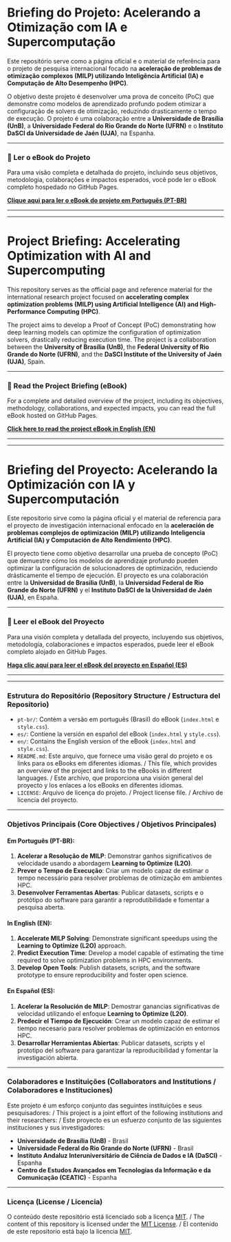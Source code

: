 # Briefing do Projeto: Acelerando a Otimização com IA e Supercomputação

Este repositório serve como a página oficial e o material de referência para o projeto de pesquisa internacional focado na **aceleração de problemas de otimização complexos (MILP) utilizando Inteligência Artificial (IA) e Computação de Alto Desempenho (HPC)**.

O objetivo deste projeto é desenvolver uma prova de conceito (PoC) que demonstre como modelos de aprendizado profundo podem otimizar a configuração de solvers de otimização, reduzindo drasticamente o tempo de execução. O projeto é uma colaboração entre a **Universidade de Brasília (UnB)**, a **Universidade Federal do Rio Grande do Norte (UFRN)** e o **Instituto DaSCI da Universidade de Jaén (UJA)**, na Espanha.

---

### 📖 Ler o eBook do Projeto

Para uma visão completa e detalhada do projeto, incluindo seus objetivos, metodologia, colaborações e impactos esperados, você pode ler o eBook completo hospedado no GitHub Pages.

**[Clique aqui para ler o eBook do projeto em Português (PT-BR)](https://cvictorr2508.github.io/milp-l2o-hpc-posdoc/pt-br/)**

---

---

# Project Briefing: Accelerating Optimization with AI and Supercomputing

This repository serves as the official page and reference material for the international research project focused on **accelerating complex optimization problems (MILP) using Artificial Intelligence (AI) and High-Performance Computing (HPC)**.

The project aims to develop a Proof of Concept (PoC) demonstrating how deep learning models can optimize the configuration of optimization solvers, drastically reducing execution time. The project is a collaboration between the **University of Brasília (UnB)**, the **Federal University of Rio Grande do Norte (UFRN)**, and the **DaSCI Institute of the University of Jaén (UJA)**, Spain.

---

### 📖 Read the Project Briefing (eBook)

For a complete and detailed overview of the project, including its objectives, methodology, collaborations, and expected impacts, you can read the full eBook hosted on GitHub Pages.

**[Click here to read the project eBook in English (EN)](https://cvictorr2508.github.io/milp-l2o-hpc-posdoc/en/)**

---

---

# Briefing del Proyecto: Acelerando la Optimización con IA y Supercomputación

Este repositorio sirve como la página oficial y el material de referencia para el proyecto de investigación internacional enfocado en la **aceleración de problemas complejos de optimización (MILP) utilizando Inteligencia Artificial (IA) y Computación de Alto Rendimiento (HPC)**.

El proyecto tiene como objetivo desarrollar una prueba de concepto (PoC) que demuestre cómo los modelos de aprendizaje profundo pueden optimizar la configuración de solucionadores de optimización, reduciendo drásticamente el tiempo de ejecución. El proyecto es una colaboración entre la **Universidad de Brasilia (UnB)**, la **Universidad Federal de Rio Grande do Norte (UFRN)** y el **Instituto DaSCI de la Universidad de Jaén (UJA)**, en España.

---

### 📖 Leer el eBook del Proyecto

Para una visión completa y detallada del proyecto, incluyendo sus objetivos, metodología, colaboraciones e impactos esperados, puede leer el eBook completo alojado en GitHub Pages.

**[Haga clic aquí para leer el eBook del proyecto en Español (ES)](https://cvictorr2508.github.io/milp-l2o-hpc-posdoc/es/)**

---

---

### Estrutura do Repositório (Repository Structure / Estructura del Repositorio)

* `pt-br/`: Contém a versão em português (Brasil) do eBook (`index.html` e `style.css`).
* `es/`: Contiene la versión en español del eBook (`index.html` y `style.css`).
* `en/`: Contains the English version of the eBook (`index.html` and `style.css`).
* `README.md`: Este arquivo, que fornece uma visão geral do projeto e os links para os eBooks em diferentes idiomas. / This file, which provides an overview of the project and links to the eBooks in different languages. / Este archivo, que proporciona una visión general del proyecto y los enlaces a los eBooks en diferentes idiomas.
* `LICENSE`: Arquivo de licença do projeto. / Project license file. / Archivo de licencia del proyecto.

---

### Objetivos Principais (Core Objectives / Objetivos Principales)

#### Em Português (PT-BR):

1.  **Acelerar a Resolução de MILP**: Demonstrar ganhos significativos de velocidade usando a abordagem **Learning to Optimize (L2O)**.
2.  **Prever o Tempo de Execução**: Criar um modelo capaz de estimar o tempo necessário para resolver problemas de otimização em ambientes HPC.
3.  **Desenvolver Ferramentas Abertas**: Publicar datasets, scripts e o protótipo do software para garantir a reprodutibilidade e fomentar a pesquisa aberta.

#### In English (EN):

1.  **Accelerate MILP Solving**: Demonstrate significant speedups using the **Learning to Optimize (L2O)** approach.
2.  **Predict Execution Time**: Develop a model capable of estimating the time required to solve optimization problems in HPC environments.
3.  **Develop Open Tools**: Publish datasets, scripts, and the software prototype to ensure reproducibility and foster open science.

#### En Español (ES):

1.  **Acelerar la Resolución de MILP**: Demostrar ganancias significativas de velocidad utilizando el enfoque **Learning to Optimize (L2O)**.
2.  **Predecir el Tiempo de Ejecución**: Crear un modelo capaz de estimar el tiempo necesario para resolver problemas de optimización en entornos HPC.
3.  **Desarrollar Herramientas Abiertas**: Publicar datasets, scripts y el prototipo del software para garantizar la reproducibilidad y fomentar la investigación abierta.

---

### Colaboradores e Instituições (Collaborators and Institutions / Colaboradores e Instituciones)

Este projeto é um esforço conjunto das seguintes instituições e seus pesquisadores: / This project is a joint effort of the following institutions and their researchers: / Este proyecto es un esfuerzo conjunto de las siguientes instituciones y sus investigadores:

* **Universidade de Brasília (UnB)** - Brasil
* **Universidade Federal do Rio Grande do Norte (UFRN)** - Brasil
* **Instituto Andaluz Interuniversitário de Ciência de Dados e IA (DaSCI)** - Espanha
* **Centro de Estudos Avançados em Tecnologias da Informação e da Comunicação (CEATIC)** - Espanha

---

### Licença (License / Licencia)

O conteúdo deste repositório está licenciado sob a licença [MIT](LICENSE). / The content of this repository is licensed under the [MIT License](LICENSE). / El contenido de este repositorio está bajo la licencia [MIT](LICENSE).